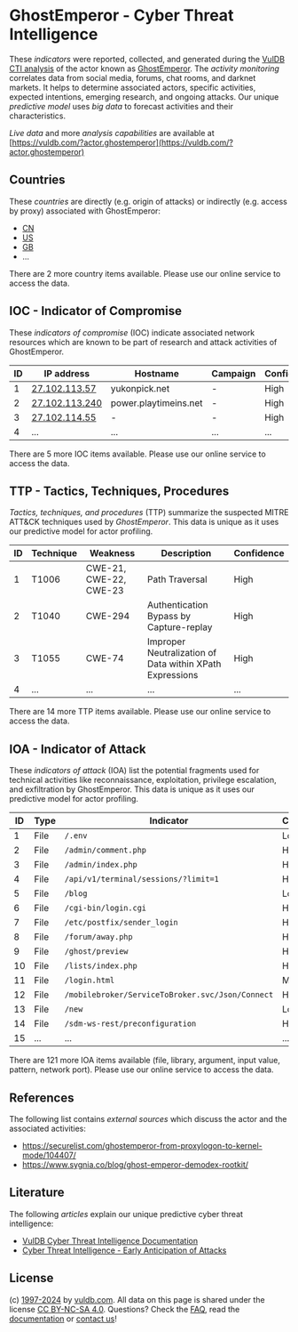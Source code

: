 # GhostEmperor - Cyber Threat Intelligence

These _indicators_ were reported, collected, and generated during the [VulDB CTI analysis](https://vuldb.com/?kb.cti) of the actor known as [GhostEmperor](https://vuldb.com/?actor.ghostemperor). The _activity monitoring_ correlates data from social media, forums, chat rooms, and darknet markets. It helps to determine associated actors, specific activities, expected intentions, emerging research, and ongoing attacks. Our unique _predictive model_ uses _big data_ to forecast activities and their characteristics.

_Live data_ and more _analysis capabilities_ are available at [https://vuldb.com/?actor.ghostemperor](https://vuldb.com/?actor.ghostemperor)

## Countries

These _countries_ are directly (e.g. origin of attacks) or indirectly (e.g. access by proxy) associated with GhostEmperor:

* [CN](https://vuldb.com/?country.cn)
* [US](https://vuldb.com/?country.us)
* [GB](https://vuldb.com/?country.gb)
* ...

There are 2 more country items available. Please use our online service to access the data.

## IOC - Indicator of Compromise

These _indicators of compromise_ (IOC) indicate associated network resources which are known to be part of research and attack activities of GhostEmperor.

ID | IP address | Hostname | Campaign | Confidence
-- | ---------- | -------- | -------- | ----------
1 | [27.102.113.57](https://vuldb.com/?ip.27.102.113.57) | yukonpick.net | - | High
2 | [27.102.113.240](https://vuldb.com/?ip.27.102.113.240) | power.playtimeins.net | - | High
3 | [27.102.114.55](https://vuldb.com/?ip.27.102.114.55) | - | - | High
4 | ... | ... | ... | ...

There are 5 more IOC items available. Please use our online service to access the data.

## TTP - Tactics, Techniques, Procedures

_Tactics, techniques, and procedures_ (TTP) summarize the suspected MITRE ATT&CK techniques used by _GhostEmperor_. This data is unique as it uses our predictive model for actor profiling.

ID | Technique | Weakness | Description | Confidence
-- | --------- | -------- | ----------- | ----------
1 | T1006 | CWE-21, CWE-22, CWE-23 | Path Traversal | High
2 | T1040 | CWE-294 | Authentication Bypass by Capture-replay | High
3 | T1055 | CWE-74 | Improper Neutralization of Data within XPath Expressions | High
4 | ... | ... | ... | ...

There are 14 more TTP items available. Please use our online service to access the data.

## IOA - Indicator of Attack

These _indicators of attack_ (IOA) list the potential fragments used for technical activities like reconnaissance, exploitation, privilege escalation, and exfiltration by GhostEmperor. This data is unique as it uses our predictive model for actor profiling.

ID | Type | Indicator | Confidence
-- | ---- | --------- | ----------
1 | File | `/.env` | Low
2 | File | `/admin/comment.php` | High
3 | File | `/admin/index.php` | High
4 | File | `/api/v1/terminal/sessions/?limit=1` | High
5 | File | `/blog` | Low
6 | File | `/cgi-bin/login.cgi` | High
7 | File | `/etc/postfix/sender_login` | High
8 | File | `/forum/away.php` | High
9 | File | `/ghost/preview` | High
10 | File | `/lists/index.php` | High
11 | File | `/login.html` | Medium
12 | File | `/mobilebroker/ServiceToBroker.svc/Json/Connect` | High
13 | File | `/new` | Low
14 | File | `/sdm-ws-rest/preconfiguration` | High
15 | ... | ... | ...

There are 121 more IOA items available (file, library, argument, input value, pattern, network port). Please use our online service to access the data.

## References

The following list contains _external sources_ which discuss the actor and the associated activities:

* https://securelist.com/ghostemperor-from-proxylogon-to-kernel-mode/104407/
* https://www.sygnia.co/blog/ghost-emperor-demodex-rootkit/

## Literature

The following _articles_ explain our unique predictive cyber threat intelligence:

* [VulDB Cyber Threat Intelligence Documentation](https://vuldb.com/?kb.cti)
* [Cyber Threat Intelligence - Early Anticipation of Attacks](https://www.scip.ch/en/?labs.20201022)

## License

(c) [1997-2024](https://vuldb.com/?kb.changelog) by [vuldb.com](https://vuldb.com/?kb.about). All data on this page is shared under the license [CC BY-NC-SA 4.0](https://creativecommons.org/licenses/by-nc-sa/4.0/). Questions? Check the [FAQ](https://vuldb.com/?kb.faq), read the [documentation](https://vuldb.com/?kb) or [contact us](https://vuldb.com/?contact)!
